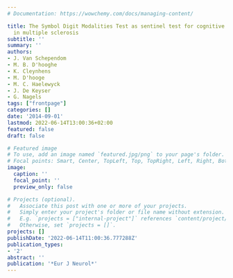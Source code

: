 ```yaml
---
# Documentation: https://wowchemy.com/docs/managing-content/

title: The Symbol Digit Modalities Test as sentinel test for cognitive impairment
  in multiple sclerosis
subtitle: ''
summary: ''
authors:
- J. Van Schependom
- M. B. D'hooghe
- K. Cleynhens
- M. D'hooge
- M. C. Haelewyck
- J. De Keyser
- G. Nagels
tags: ["frontpage"]
categories: []
date: '2014-09-01'
lastmod: 2022-06-14T13:00:36+02:00
featured: false
draft: false

# Featured image
# To use, add an image named `featured.jpg/png` to your page's folder.
# Focal points: Smart, Center, TopLeft, Top, TopRight, Left, Right, BottomLeft, Bottom, BottomRight.
image:
  caption: ''
  focal_point: ''
  preview_only: false

# Projects (optional).
#   Associate this post with one or more of your projects.
#   Simply enter your project's folder or file name without extension.
#   E.g. `projects = ["internal-project"]` references `content/project/deep-learning/index.md`.
#   Otherwise, set `projects = []`.
projects: []
publishDate: '2022-06-14T11:00:36.777288Z'
publication_types:
- '2'
abstract: ''
publication: '*Eur J Neurol*'
---
```


